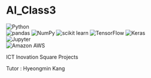# AI_Class3
<img alt="Python" src ="https://img.shields.io/badge/Python-3776AB.svg?&style=for-the-badge&logo=Python&logoColor=white"/>  \
<img alt="pandas" src ="https://img.shields.io/badge/pandas-150458.svg?&style=for-the-badge&logo=pandas&logoColor=white"/>  <img alt="NumPy" src ="https://img.shields.io/badge/NumPy-013243.svg?&style=for-the-badge&logo=NumPy&logoColor=white"/>  <img alt="scikit learn" src ="https://img.shields.io/badge/scikit learn-F7931E.svg?&style=for-the-badge&logo=scikit-learn&logoColor=white"/>  <img alt="TensorFlow" src ="https://img.shields.io/badge/TensorFlow-FF6F00.svg?&style=for-the-badge&logo=TensorFlow&logoColor=white"/>  <img alt="Keras" src ="https://img.shields.io/badge/Keras-D00000.svg?&style=for-the-badge&logo=Keras&logoColor=white">\
<img alt="Jupyter" src ="https://img.shields.io/badge/Jupyter-F37626.svg?&style=for-the-badge&logo=Jupyter&logoColor=white"/>  \
<img alt="Amazon AWS" src ="https://img.shields.io/badge/Amazon AWS-232F3E.svg?&style=for-the-badge&logo=Amazon AWS&logoColor=white"/>

ICT Inovation Square Projects

Tutor : Hyeongmin Kang
